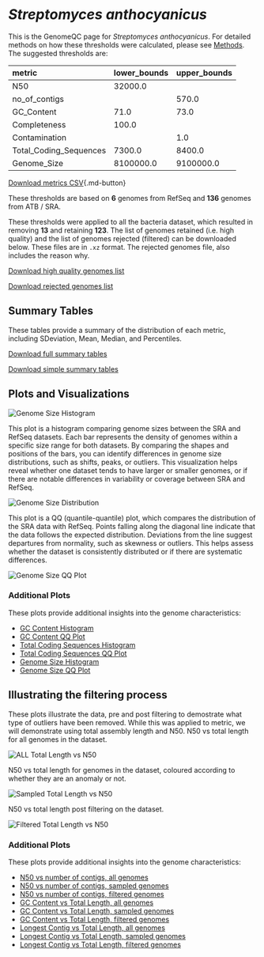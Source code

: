 # *Streptomyces anthocyanicus*

This is the GenomeQC page for *Streptomyces anthocyanicus*. For detailed methods on how these thresholds were calculated, please see [Methods](../../methods.md).
The suggested thresholds are: 

| metric                 | lower_bounds   | upper_bounds   |
|:-----------------------|:---------------|:---------------|
| N50                    | 32000.0        |                |
| no_of_contigs          |                | 570.0          |
| GC_Content             | 71.0           | 73.0           |
| Completeness           | 100.0          |                |
| Contamination          |                | 1.0            |
| Total_Coding_Sequences | 7300.0         | 8400.0         |
| Genome_Size            | 8100000.0      | 9100000.0      |

[Download metrics CSV](Streptomyces_anthocyanicus_metrics.csv){.md-button}


These thresholds are based on **6** genomes from RefSeq and **136** genomes from ATB / SRA.

These thresholds were applied to all the bacteria dataset, which resulted in removing **13** and retaining **123**.
The list of genomes retained (i.e. high quality) and the list of genomes rejected (filtered) can be downloaded below. These files are in `.xz` format. The rejected genomes file, also includes the reason why.

[Download high quality genomes list](Streptomyces_anthocyanicus_high_quality_genomes.csv.xz)


[Download rejected genomes list](Streptomyces_anthocyanicus_filtered_out_genomes.csv.xz)



## Summary Tables
These tables provide a summary of the distribution of each metric, including SDeviation, Mean, Median, and Percentiles.

[Download full summary tables](summary.csv)

[Download simple summary tables](selected_summary.csv)

## Plots and Visualizations

![Genome Size Histogram](Genome_Size_refseq_histogram_kde.png)

This plot is a histogram comparing genome sizes between the SRA and RefSeq datasets. Each bar represents the density of genomes within a specific size range for both datasets. By comparing the shapes and positions of the bars, you can identify differences in genome size distributions, such as shifts, peaks, or outliers. This visualization helps reveal whether one dataset tends to have larger or smaller genomes, or if there are notable differences in variability or coverage between SRA and RefSeq.

![Genome Size Distribution](Genome_Size_refseq_histogram_kde.png)

This plot is a QQ (quantile-quantile) plot, which compares the distribution of the SRA data with RefSeq. Points falling along the diagonal line indicate that the data follows the expected distribution. Deviations from the line suggest departures from normality, such as skewness or outliers. This helps assess whether the dataset is consistently distributed or if there are systematic differences.

![Genome Size QQ Plot](Genome_Size_refseq_qqplot.png)

### Additional Plots

These plots provide additional insights into the genome characteristics:

- [GC Content Histogram](GC_Content_refseq_histogram_kde.png)
- [GC Content QQ Plot](GC_Content_refseq_qqplot.png)
- [Total Coding Sequences Histogram](Total_Coding_Sequences_refseq_histogram_kde.png)
- [Total Coding Sequences QQ Plot](Total_Coding_Sequences_refseq_qqplot.png)
- [Genome Size Histogram](Genome_Size_refseq_histogram_kde.png)
- [Genome Size QQ Plot](Genome_Size_refseq_qqplot.png)
## Illustrating the filtering process
These plots illustrate the data, pre and post filtering to demostrate what type of outliers have been removed. While this was applied to metric, we will demonstrate using total assembly length and N50.
N50 vs total length for all genomes in the dataset.

![ALL Total Length vs N50](Streptomyces_anthocyanicus_all_total_length_N50.png)

N50 vs total length for genomes in the dataset, coloured according to whether they are an anomaly or not.

![Sampled Total Length vs N50](Streptomyces_anthocyanicus_sample_total_length_N50.png)

N50 vs total length post filtering on the dataset.

![Filtered Total Length vs N50](Streptomyces_anthocyanicus_filt_total_length_N50.png)

### Additional Plots

These plots provide additional insights into the genome characteristics:

- [N50 vs number of contigs, all genomes](Streptomyces_anthocyanicus_all_N50_number.png)
- [N50 vs number of contigs, sampled genomes](Streptomyces_anthocyanicus_sample_N50_number.png)
- [N50 vs number of contigs, filtered genomes](Streptomyces_anthocyanicus_filt_N50_number.png)
- [GC Content vs Total Length, all genomes](Streptomyces_anthocyanicus_all_total_length_GC_Content.png)
- [GC Content vs Total Length, sampled genomes](Streptomyces_anthocyanicus_sample_total_length_GC_Content.png)
- [GC Content vs Total Length, filtered genomes](Streptomyces_anthocyanicus_filt_total_length_GC_Content.png)
- [Longest Contig vs Total Length, all genomes](Streptomyces_anthocyanicus_all_total_length_longest.png)
- [Longest Contig vs Total Length, sampled genomes](Streptomyces_anthocyanicus_sample_total_length_longest.png)
- [Longest Contig vs Total Length, filtered genomes](Streptomyces_anthocyanicus_filt_total_length_longest.png)

